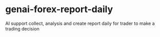 # genai-forex-report-daily
AI support collect, analysis and create report daily for trader to make a trading decision
